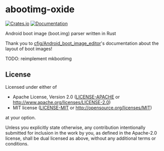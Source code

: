 # abootimg-oxide

[![Crates.io](https://img.shields.io/crates/v/abootimg-oxide)](https://lib.rs/crates/abootimg-oxide)
[![Documentation](https://docs.rs/abootimg-oxide/badge.svg)](https://docs.rs/abootimg-oxide)

Android boot image (boot.img) parser written in Rust

Thank you to
[cfig/Android_boot_image_editor](https://github.com/cfig/Android_boot_image_editor)'s
documentation about the layout of boot images!

TODO: reimplement mkbootimg

## License

Licensed under either of

 * Apache License, Version 2.0
   ([LICENSE-APACHE](LICENSE-APACHE) or <http://www.apache.org/licenses/LICENSE-2.0>)
 * MIT license
   ([LICENSE-MIT](LICENSE-MIT) or <http://opensource.org/licenses/MIT>)

at your option.


Unless you explicitly state otherwise, any contribution intentionally submitted
for inclusion in the work by you, as defined in the Apache-2.0 license, shall be
dual licensed as above, without any additional terms or conditions.
